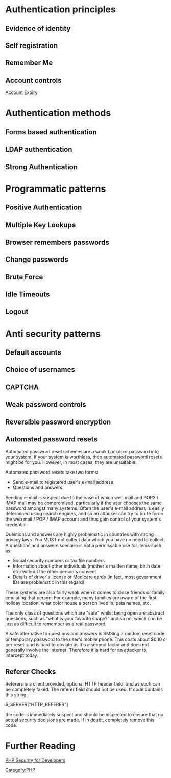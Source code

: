 # Authentication principles

## Evidence of identity

## Self registration

## Remember Me

## Account controls

Account Expiry

# Authentication methods

## Forms based authentication

## LDAP authentication

## Strong Authentication

# Programmatic patterns

## Positive Authentication

## Multiple Key Lookups

## Browser remembers passwords

## Change passwords

## Brute Force

## Idle Timeouts

## Logout

# Anti security patterns

## Default accounts

## Choice of usernames

## CAPTCHA

## Weak password controls

## Reversible password encryption

## Automated password resets

Automated password reset schemes are a weak backdoor password into your
system. If your system is worthless, then automated password resets
might be for you. However, in most cases, they are unsuitable.

Automated password resets take two forms:

  - Send e-mail to registered user's e-mail address
  - Questions and answers

Sending e-mail is suspect due to the ease of which web mail and POP3 /
IMAP mail may be compromised, particularly if the user chooses the same
password amongst many systems. Often the user's e-mail address is easily
determined using search engines, and so an attacker can try to brute
force the web mail / POP / IMAP account and thus gain control of your
system's credential.

Questions and answers are highly problematic in countries with strong
privacy laws. You MUST not collect data which you have no need to
collect. A questions and answers scenario is not a permissable use for
items such as:

  - Social security numbers or tax file numbers
  - Information about other individuals (mother's maiden name, birth
    date etc) without the other person's consent
  - Details of driver's license or Medicare cards (in fact, most
    government IDs are problematic in this regard)

These systems are also fairly weak when it comes to close friends or
family emulating that person. For example, many families are aware of
the first holiday location, what color house a person lived in, pets
names, etc.

The only class of questions which are "safe" whilst being open are
abstract questions, such as "what is your favorite shape?" and so on,
which can be just as difficult to remember as a real password.

A safe alternative to questions and answers is SMSing a random reset
code or temporary password to the user's mobile phone. This costs about
$0.10 c per reset, and is hard to obviate as it's a second factor and
does not generally involve the Internet. Therefore it is hard for an
attacker to intercept today.

## Referer Checks

Referers is a client provided, optional HTTP header field, and as such
can be completely faked. The referer field should not be used. If code
contains this string:

$_SERVER\["HTTP_REFERER"\]

the code is immediately suspect and should be inspected to ensure that
no actual security decisions are made. If in doubt, completely remove
this code.

# Further Reading

[PHP Security for Developers](PHP_Security_for_Developers "wikilink")

[Category:PHP](Category:PHP "wikilink")